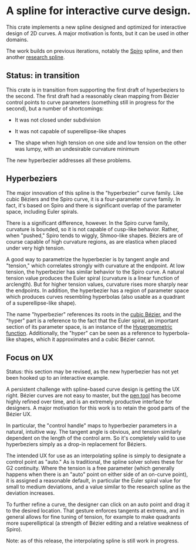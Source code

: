 # A spline for interactive curve design.

This crate implements a new spline designed and optimized for interactive design of 2D curves. A major motivation is fonts, but it can be used in other domains.

The work builds on previous iterations, notably the [Spiro] spline, and then another [research spline].

## Status: in transition

This crate is in transition from supporting the first draft of hyperbeziers to the second. The first draft had a reasonably clean mapping from Bézier control points to curve parameters (something still in progress for the second), but a number of shortcomings:

* It was not closed under subdivision

* It was not capable of superellipse-like shapes

* The shape when high tension on one side and low tension on the other was lumpy, with an undesirable curvature minimum

The new hyperbezier addresses all these problems.

## Hyperbeziers

The major innovation of this spline is the "hyperbezier" curve family. Like cubic Béziers and the Spiro curve, it is a four-parameter curve family. In fact, it's based on Spiro and there is significant overlap of the parameter space, including Euler spirals.

There is a significant difference, however. In the Spiro curve family, curvature is bounded, so it is not capable of cusp-like behavior. Rather, when "pushed," Spiro tends to wiggly, Shmoo-like shapes. Béziers are of course capable of high curvature regions, as are elastica when placed under very high tension.

A good way to parametrize the hyperbezier is by tangent angle and "tension," which correlates strongly with curvature at the endpoint. At low tension, the hyperbezier has similar behavior to the Spiro curve. A natural tension value produces the Euler spiral (curvature is a linear function of arclength). But for higher tension values, curvature rises more sharply near the endpoints. In addition, the hyperbezier has a region of parameter space which produces curves resembling hyperbolas (also usable as a quadrant of a superellipse-like shape).

The name "hyperbezier" references its roots in the [cubic Bézier][A Primer on Bézier Curves], and the "hyper" part is a reference to the fact that the Euler spiral, an important section of its parameter space, is an instance of the [Hypergeometric function]. Additionally, the "hyper" can be seen as a reference to hyperbola-like shapes, which it approximates and a cubic Bézier cannot.

## Focus on UX

Status: this section may be revised, as the new hyperbezier has not yet been hooked up to an interactive example.

A persistent challenge with spline-based curve design is getting the UX right. Bézier curves are not easy to master, but the [pen tool] has become highly refined over time, and is an extremely productive interface for designers. A major motivation for this work is to retain the good parts of the Bézier UX.

In particular, the "control handle" maps to hyperbezier parameters in a natural, intuitive way. The tangent angle is obvious, and tension similarly dependent on the length of the control arm. So it's completely valid to use hyperbeziers simply as a drop-in replacement for Béziers.

The intended UX for use as an interpolating spline is simply to designate a control point as "auto." As is traditional, the spline solver solves these for G2 continuity. Where the tension is a free parameter (which generally happens when there is an "auto" point on either side of an on-curve point), it is assigned a reasonable default, in particular the Euler spiral value for small to medium deviations, and a value similar to the research spline as the deviation increases.

To further refine a curve, the designer can click on an auto point and drag it to the desired location. That gesture enforces tangents at extrema, and in general allows for fine tuning of tension, for example to make quadrants more superelliptical (a strength of Bézier editing and a relative weakness of Spiro).

Note: as of this release, the interpolating spline is still work in progress.

[Spiro]: https://github.com/raphlinus/spiro
[research spline]: https://github.com/raphlinus/spline-research
[pen tool]: https://medium.com/@trenti/the-mighty-pen-tool-6b44ff1c32d
[Hypergeometric function]: https://en.wikipedia.org/wiki/Hypergeometric_function
[A Primer on Bézier Curves]: https://pomax.github.io/bezierinfo/
